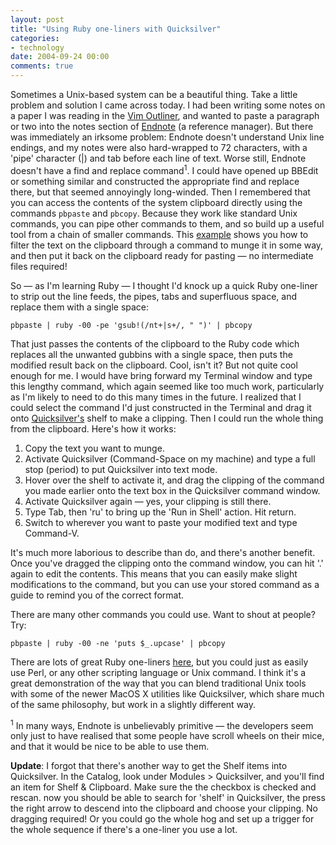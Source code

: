 ```yaml
---
layout: post
title: "Using Ruby one-liners with Quicksilver"
categories:
- technology
date: 2004-09-24 00:00
comments: true
---
```


<p>Sometimes a Unix-based system can be a beautiful thing. Take a little problem and solution I came across today. I had been writing some notes on a paper I was reading in the <a href="http://bike-nomad.com/vim/vimoutliner.html">Vim Outliner</a>, and wanted to paste a paragraph or two into the notes section of <a href="http://endnote.com/">Endnote</a> (a reference manager). But there was immediately an irksome problem: Endnote doesn't understand Unix line endings, and my notes were also hard-wrapped to 72 characters, with a 'pipe' character (|) and tab before each line of text. Worse still, Endnote doesn't have a find and replace command<sup>1</sup>. I could have opened up BBEdit or something similar and constructed the appropriate find and replace there, but that seemed annoyingly long-winded. Then I remembered that you can access the contents of the system clipboard directly using the commands <code>pbpaste</code> and <code>pbcopy</code>. Because they work like standard Unix commands, you can pipe other commands to them, and so build up a useful tool from a chain of smaller commands. This <a href="http://www.macosxhints.com/article.php?story=2003050204544799" title="Macosxhints: Filter clipboard contents via the Terminal">example</a> shows you how to filter the text on the clipboard through a command to munge it in some way, and then put it back on the clipboard ready for pasting &mdash; no intermediate files required!</p>

<p>So &mdash; as I'm learning Ruby &mdash; I thought I'd knock up a quick Ruby one-liner to strip out the line feeds, the pipes, tabs and superfluous space, and replace them with a single space:</p>

<pre>
<code>pbpaste | ruby -00 -pe 'gsub!(/nt+|s+/, " ")' | pbcopy</code>
</pre>

<p>That just passes the contents of the clipboard to the Ruby code which replaces all the unwanted gubbins with a single space, then puts the modified result back on the clipboard. Cool, isn't it? But not quite cool enough for me. I would have bring forward my Terminal window and type this lengthy command, which again seemed like too much work, particularly as I'm likely to need to do this many times in the future. I realized that I could select the command I'd just constructed in the Terminal and drag it onto <a href="http://quicksilver.blacktree.com/">Quicksilver's</a> shelf to make a clipping. Then I could run the whole thing from the clipboard. Here's how it works:</p>

<ol>
<li>Copy the text you want to munge.</li>
<li>Activate Quicksilver (Command-Space on my machine) and type a full stop (period) to put Quicksilver into text mode.</li>
<li>Hover over the shelf to activate it, and drag the clipping of the command you made earlier onto the text box in the Quicksilver command window.</li>
<li>Activate Quicksilver again &mdash; yes, your clipping is still there.</li>
<li>Type Tab, then 'ru' to bring up the 'Run in Shell' action. Hit return.</li>
<li>Switch to wherever you want to paste your modified text and type Command-V.</li>
</ol>

<p>It's much more laborious to describe than do, and there's another benefit. Once you've dragged the clipping onto the command window, you can hit '.' again to edit the contents. This means that you can easily make slight modifications to the command, but you can use your stored command as a guide to remind you of the correct format.</p>

<p>There are many other commands you could use. Want to shout at people? Try:</p>

<pre>
<code>pbpaste | ruby -00 -ne 'puts $_.upcase' | pbcopy</code>
</pre>

<p>There are lots of great Ruby one-liners <a href="http://www.rubygarden.org/ruby?OneLiners">here</a>, but you could just as easily use Perl, or any other scripting language or Unix command. I think it's a great demonstration of the way that you can blend traditional Unix tools with some of the newer MacOS X utilities like Quicksilver, which share much of the same philosophy, but work in a slightly different way.</p>

<p><sup>1</sup> In many ways, Endnote is unbelievably primitive &mdash; the developers seem only just to have realised that some people have scroll wheels on their mice, and that it would be nice to be able to use them.</p>

<p><strong>Update</strong>: I forgot that there's another way to get the Shelf items into Quicksilver. In the Catalog, look under Modules > Quicksilver, and you'll find an item for Shelf & Clipboard. Make sure the the checkbox is checked and rescan. now you should be able to search for 'shelf' in Quicksilver, the press the right arrow to descend into the clipboard and choose your clipping. No dragging required! Or you could go the whole hog and set up a trigger for the whole sequence if there's a one-liner you use a lot.</p>
